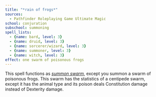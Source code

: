```yaml
---
title: "*rain of frogs*"
sources:
  - Pathfinder Roleplaying Game Ultimate Magic
school: conjuration
subschool: summoning
spell_lists:
  - {name: bard, level: 3}
  - {name: druid, level: 3}
  - {name: sorcerer/wizard, level: 3}
  - {name: summoner, level: 3}
  - {name: witch, level: 3}
effect: one swarm of poisonous frogs
---
```


This spell functions as [*summon swarm*](/spells/summon-swarm/), except you summon a swarm of poisonous frogs. This swarm has the statistics of a centipede swarm, except it has the animal type and its poison deals Constitution damage instead of Dexterity damage.

